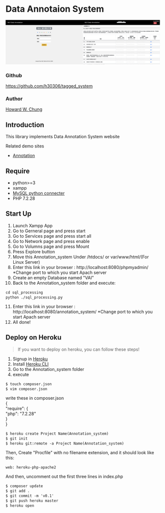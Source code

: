 # Data Annotaion System
<img src="1.png" width="50%"><img src="2.png" width="50%">
### Github

https://github.com/h30306/tagged_system

### Author

[Howard W. Chung](https://github.com/h30306)

## Introduction

This library implements Data Annotation System website

Related demo sites
- [Annotation](https://bdtagged.herokuapp.com)

## Require

- python>=3
- xampp
- [MySQL python connecter](https://dev.mysql.com/downloads/connector/python/)
- PHP 7.2.28

## Start Up

1. Launch Xampp App<br>
2. Go to Gerneral page and press start<br>
3. Go to Services page and press start all<br>
4. Go to Network page and press enable<br>
5. Go to Volumns page and press Mount<br>
6. Press Explore button<br>
7. Move this Annotation_system Under /htdocs/ or var/www/html/(For Linux Server)<br>
8. Enter this link in your browser : http://localhost:8080/phpmyadmin/ *Change port to which you start Apach server<br> 
9. Create an empty Database named "VAI"<br>
10. Back to the Annotation_system folder and execute:<br>
```
cd sql_processing
python ./sql_processing.py
```
11. Enter this link in your browser : http://localhost:8080/annotation_system/ *Change port to which you start Apach server
12. All done!

## Deploy on Heroku
>If you want to deploy on heroku, you can follow these steps!

1. Signup in [Heroku](https://dashboard.heroku.com)<br>
2. Install [Heroku CLI](https://devcenter.heroku.com/articles/heroku-cli)<br>
3. Go to the Annotation_system folder<br>
4. execute<br>
```
$ touch composer.json
$ vim composer.json
```
write these in composer.json<br>
{<br>
  "require": {<br>
    "php": "7.2.28"<br>
  }<br>
}<br>
```
$ heroku create Project Name(Annotation_system)
$ git init
$ heroku git:remote -a Project Name(Annotation_system)
```
Then,
Create "Procfile" with no filename extension, and it should look like this:
```
web: heroku-php-apache2
```
And then, uncomment out the first three lines in index.php
```
$ composer update
$ git add .
$ git commit -m 'v0.1'
$ git push heroku master
$ heroku open
```


